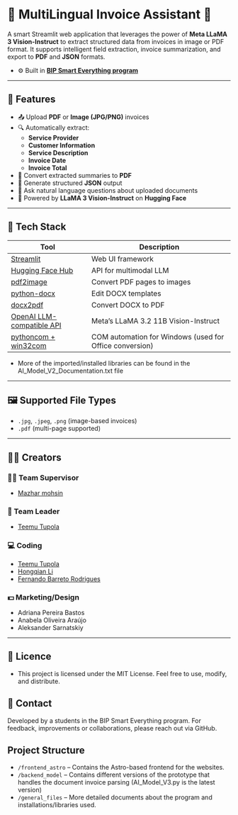 # 📝 MultiLingual Invoice Assistant 🤖

A smart Streamlit web application that leverages the power of **Meta LLaMA 3 Vision-Instruct** to extract structured data from invoices in image or PDF format. It supports intelligent field extraction, invoice summarization, and export to **PDF** and **JSON** formats.

- ⚙️ Built in [**BIP Smart Everything program**](https://run-eu.eu/2025/03/01/bip-smart-everything-connecting-artificial-intelligence-tools-with-business-ideas/)


---

## 🚀 Features

- 📤 Upload **PDF** or **Image (JPG/PNG)** invoices
- 🔍 Automatically extract:
  - **Service Provider**
  - **Customer Information**
  - **Service Description**
  - **Invoice Date**
  - **Invoice Total**
- 📄 Convert extracted summaries to **PDF**
- 🧾 Generate structured **JSON** output
- 💬 Ask natural language questions about uploaded documents
- 🧠 Powered by **LLaMA 3 Vision-Instruct** on **Hugging Face**


---

## 🧰 Tech Stack

| Tool | Description |
|------|-------------|
| [Streamlit](https://streamlit.io) | Web UI framework |
| [Hugging Face Hub](https://huggingface.co/inference-endpoints) | API for multimodal LLM |
| [pdf2image](https://pypi.org/project/pdf2image/) | Convert PDF pages to images |
| [python-docx](https://python-docx.readthedocs.io/) | Edit DOCX templates |
| [docx2pdf](https://pypi.org/project/docx2pdf/) | Convert DOCX to PDF |
| [OpenAI LLM-compatible API](https://huggingface.co/meta-llama) | Meta’s LLaMA 3.2 11B Vision-Instruct |
| [pythoncom + win32com](https://pypi.org/project/pywin32/) | COM automation for Windows (used for Office conversion) |

- More of the imported/installed libraries can be found in the AI_Model_V2_Documentation.txt file
---

## 🖼️ Supported File Types

- `.jpg`, `.jpeg`, `.png` (image-based invoices)
- `.pdf` (multi-page supported)

---

##  👤👤 Creators

### 🧑‍💼 Team Supervisor
- [ Mazhar mohsin](https://github.com/mazarbaloch)

### 🧠 Team Leader 
- [Teemu Tupola](https://github.com/Tupolaa)

### 💻 Coding

- [Teemu Tupola](https://github.com/Tupolaa)
- [Hongqian Li](https://github.com/hongqian-li)
- [Fernando Barreto Rodrigues](https://github.com/FE7R7)


### 💵 Marketing/Design

- Adriana Pereira Bastos
- Anabela Oliveira Araújo
- Aleksander Sarnatskiy

---

## 📝 Licence

- This project is licensed under the MIT License. Feel free to use, modify, and distribute.

## 🙋 Contact
Developed by a students in the BIP Smart Everything program.
For feedback, improvements or collaborations, please reach out via GitHub.

## Project Structure

- `/frontend_astro` – Contains the Astro-based frontend for the websites.
- `/backend_model` – Contains different versions of the prototype that handles the document invoice parsing (AI_Model_V3.py is the latest version)
- `/general_files` – More detailed documents about the program and installations/libraries used.
